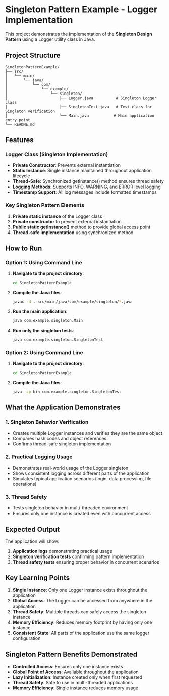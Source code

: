 # Singleton Pattern Example - Logger Implementation

This project demonstrates the implementation of the **Singleton Design Pattern** using a Logger utility class in Java.

## Project Structure

```
SingletonPatternExample/
├── src/
│   └── main/
│       └── java/
│           └── com/
│               └── example/
│                   └── singleton/
│                       ├── Logger.java          # Singleton Logger class
│                       ├── SingletonTest.java   # Test class for Singleton verification
│                       └── Main.java           # Main application entry point
└── README.md
```

## Features

### Logger Class (Singleton Implementation)
- **Private Constructor**: Prevents external instantiation
- **Static Instance**: Single instance maintained throughout application lifecycle
- **Thread-Safe**: Synchronized getInstance() method ensures thread safety
- **Logging Methods**: Supports INFO, WARNING, and ERROR level logging
- **Timestamp Support**: All log messages include formatted timestamps

### Key Singleton Pattern Elements
1. **Private static instance** of the Logger class
2. **Private constructor** to prevent external instantiation
3. **Public static getInstance()** method to provide global access point
4. **Thread-safe implementation** using synchronized method

## How to Run

### Option 1: Using Command Line

1. **Navigate to the project directory**:
   ```bash
   cd SingletonPatternExample
   ```

2. **Compile the Java files**:
   ```bash
   javac -d . src/main/java/com/example/singleton/*.java
   ```

3. **Run the main application**:
   ```bash
   java com.example.singleton.Main
   ```

4. **Run only the singleton tests**:
   ```bash
   java com.example.singleton.SingletonTest
   ```
### Option 2: Using Command Line
1. **Navigate to the project directory**:
   ```bash
   cd SingletonPatternExample
   ```
2. **Compile the Java files**:
   ```bash
   java -cp bin com.example.singleton.SingletonTest
   ```


## What the Application Demonstrates

### 1. Singleton Behavior Verification
- Creates multiple Logger instances and verifies they are the same object
- Compares hash codes and object references
- Confirms thread-safe singleton implementation

### 2. Practical Logging Usage
- Demonstrates real-world usage of the Logger singleton
- Shows consistent logging across different parts of the application
- Simulates typical application scenarios (login, data processing, file operations)

### 3. Thread Safety
- Tests singleton behavior in multi-threaded environment
- Ensures only one instance is created even with concurrent access

## Expected Output

The application will show:
1. **Application logs** demonstrating practical usage
2. **Singleton verification tests** confirming pattern implementation
3. **Thread safety tests** ensuring proper behavior in concurrent scenarios

## Key Learning Points

1. **Single Instance**: Only one Logger instance exists throughout the application
2. **Global Access**: The Logger can be accessed from anywhere in the application
3. **Thread Safety**: Multiple threads can safely access the singleton instance
4. **Memory Efficiency**: Reduces memory footprint by having only one instance
5. **Consistent State**: All parts of the application use the same logger configuration

## Singleton Pattern Benefits Demonstrated

- **Controlled Access**: Ensures only one instance exists
- **Global Point of Access**: Available throughout the application
- **Lazy Initialization**: Instance created only when first requested
- **Thread Safety**: Safe to use in multi-threaded applications
- **Memory Efficiency**: Single instance reduces memory usage 